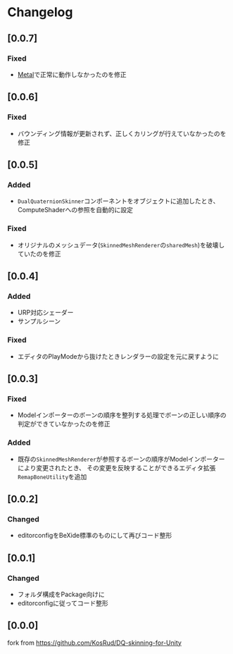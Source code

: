 ﻿# Changelog

## [0.0.7]

### Fixed
- [Metal](https://developer.apple.com/jp/metal/)で正常に動作しなかったのを修正

## [0.0.6]

### Fixed
- バウンディング情報が更新されず、正しくカリングが行えていなかったのを修正

## [0.0.5]

### Added
- `DualQuaternionSkinner`コンポーネントをオブジェクトに追加したとき、ComputeShaderへの参照を自動的に設定

### Fixed
- オリジナルのメッシュデータ(`SkinnedMeshRenderer`の`sharedMesh`)を破壊していたのを修正

## [0.0.4]

### Added
- URP対応シェーダー
- サンプルシーン

### Fixed
- エディタのPlayModeから抜けたときレンダラーの設定を元に戻すように

## [0.0.3]

### Fixed
- Modelインポーターのボーンの順序を整列する処理でボーンの正しい順序の判定ができていなかったのを修正

### Added
- 既存の`SkinnedMeshRenderer`が参照するボーンの順序がModelインポーターにより変更されたとき、
その変更を反映することができるエディタ拡張`RemapBoneUtility`を追加


## [0.0.2]

### Changed
- editorconfigをBeXide標準のものにして再びコード整形

## [0.0.1]

### Changed
- フォルダ構成をPackage向けに
- editorconfigに従ってコード整形

## [0.0.0]

fork from https://github.com/KosRud/DQ-skinning-for-Unity